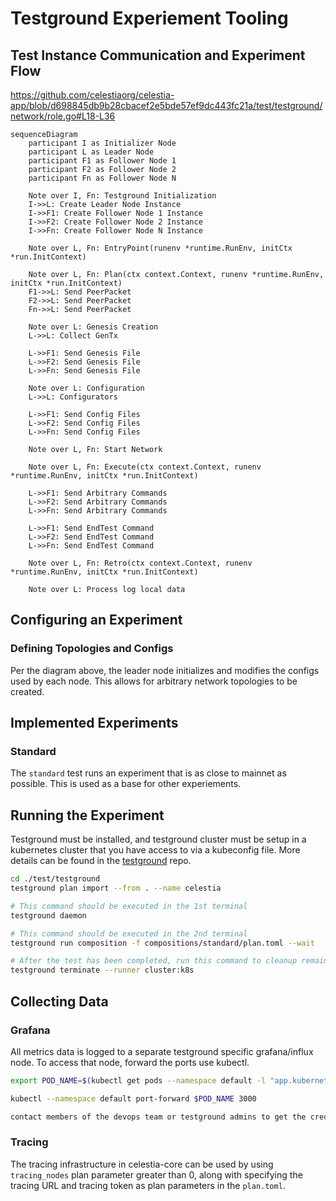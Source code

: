 # Testground Experiement Tooling

## Test Instance Communication and Experiment Flow

https://github.com/celestiaorg/celestia-app/blob/d698845db9b28cbacef2e5bde57ef9dc443fc21a/test/testground/network/role.go#L18-L36

```mermaid
sequenceDiagram
    participant I as Initializer Node
    participant L as Leader Node
    participant F1 as Follower Node 1
    participant F2 as Follower Node 2
    participant Fn as Follower Node N

    Note over I, Fn: Testground Initialization
    I->>L: Create Leader Node Instance
    I->>F1: Create Follower Node 1 Instance
    I->>F2: Create Follower Node 2 Instance
    I->>Fn: Create Follower Node N Instance

    Note over L, Fn: EntryPoint(runenv *runtime.RunEnv, initCtx *run.InitContext)
    
    Note over L, Fn: Plan(ctx context.Context, runenv *runtime.RunEnv, initCtx *run.InitContext)
    F1->>L: Send PeerPacket
    F2->>L: Send PeerPacket
    Fn->>L: Send PeerPacket

    Note over L: Genesis Creation
    L->>L: Collect GenTx

    L->>F1: Send Genesis File
    L->>F2: Send Genesis File
    L->>Fn: Send Genesis File

    Note over L: Configuration
    L->>L: Configurators

    L->>F1: Send Config Files
    L->>F2: Send Config Files
    L->>Fn: Send Config Files

    Note over L, Fn: Start Network

    Note over L, Fn: Execute(ctx context.Context, runenv *runtime.RunEnv, initCtx *run.InitContext)

    L->>F1: Send Arbitrary Commands
    L->>F2: Send Arbitrary Commands
    L->>Fn: Send Arbitrary Commands

    L->>F1: Send EndTest Command
    L->>F2: Send EndTest Command
    L->>Fn: Send EndTest Command

    Note over L, Fn: Retro(ctx context.Context, runenv *runtime.RunEnv, initCtx *run.InitContext)

    Note over L: Process log local data
```

## Configuring an Experiment

### Defining Topologies and Configs

Per the diagram above, the leader node initializes and modifies the configs used
by each node. This allows for arbitrary network topologies to be created.

## Implemented Experiments

### Standard

The `standard` test runs an experiment that is as close to mainnet as possible.
This is used as a base for other experiements.

## Running the Experiment

Testground must be installed, and testground cluster must be setup in a
kubernetes cluster that you have access to via a kubeconfig file. More details
can be found in the [testground](https://github.com/testground/testground) repo.

```sh
cd ./test/testground
testground plan import --from . --name celestia

# This command should be executed in the 1st terminal
testground daemon

# This command should be executed in the 2nd terminal
testground run composition -f compositions/standard/plan.toml --wait

# After the test has been completed, run this command to cleanup remaining instance resources
testground terminate --runner cluster:k8s
```

## Collecting Data

### Grafana

All metrics data is logged to a separate testground specific grafana/influx
node. To access that node, forward the ports use kubectl.

```sh
export POD_NAME=$(kubectl get pods --namespace default -l "app.kubernetes.io/name=grafana,app.kubernetes.io/instance=tg-monitoring" -o jsonpath="{.items[0].metadata.name}")

kubectl --namespace default port-forward $POD_NAME 3000

contact members of the devops team or testground admins to get the creds for accessing this node.
```

### Tracing

The tracing infrastructure in celestia-core can be used by using `tracing_nodes`
plan parameter greater than 0, along with specifying the tracing URL and tracing
token as plan parameters in the `plan.toml`.
